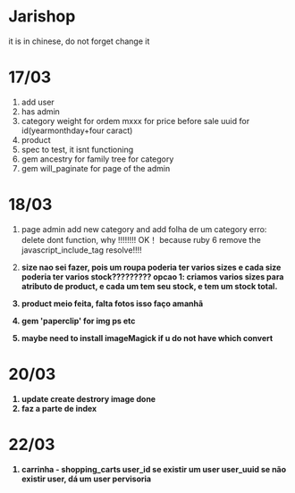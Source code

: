 # Jarishop

it is in chinese, do not forget change it

# 17/03
1. add user
2. has admin 
3. category weight for ordem mxxx for price before sale uuid for id(yearmonthday+four caract)
4. product
5. spec to test, it isnt functioning
6. gem ancestry for family tree for category
7. gem will_paginate for page of the admin


# 18/03
1. page admin add new category and add folha de um category
   erro: delete dont function, why !!!!!!!! 
   OK！ because ruby 6 remove the javascript_include_tag resolve!!!!

2. <b>size nao sei fazer, pois um roupa poderia ter varios sizes e cada size poderia ter varios stock?????????
   opcao 1: criamos varios sizes para atributo de product, e cada um tem seu stock, e tem um stock total.<b>

3. product meio feita, falta fotos isso faço amanhã  

4. gem 'paperclip' for img ps etc 

5. maybe need to install imageMagick if u do not have which convert


# 20/03
1. update create destrory image done 
2. faz a parte de index


# 22/03
1. carrinha - shopping_carts
            user_id se existir um user
            user_uuid se não existir user, dá um user pervisoria
